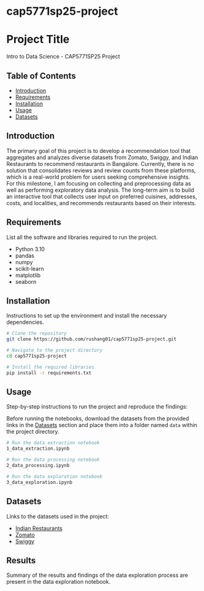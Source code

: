 # cap5771sp25-project
# Project Title

Intro to Data Science - CAP5771SP25 Project

## Table of Contents
- [Introduction](#introduction)
- [Requirements](#requirements)
- [Installation](#installation)
- [Usage](#usage)
- [Datasets](#datasets)

## Introduction
The primary goal of this project is to develop a recommendation tool that aggregates and analyzes diverse datasets from Zomato, Swiggy, and Indian Restaurants to recommend restaurants in Bangalore. Currently, there is no solution that consolidates reviews and review counts from these platforms, which is a real-world problem for users seeking comprehensive insights. For this milestone, I am focusing on collecting and preprocessing data as well as performing exploratory data analysis. The long-term aim is to build an interactive tool that collects user input on preferred cuisines, addresses, costs, and localities, and recommends restaurants based on their interests.

## Requirements
List all the software and libraries required to run the project.
- Python 3.10
- pandas
- numpy
- scikit-learn
- matplotlib
- seaborn

## Installation
Instructions to set up the environment and install the necessary dependencies.
```bash
# Clone the repository
git clone https://github.com/rushang01/cap5771sp25-project.git

# Navigate to the project directory
cd cap5771sp25-project

# Install the required libraries
pip install -r requirements.txt
```

## Usage
Step-by-step instructions to run the project and reproduce the findings:

Before running the notebooks, download the datasets from the provided links in the [Datasets](#datasets) section and place them into a folder named `data` within the project directory.
```bash
# Run the data extraction notebook
1_data_extraction.ipynb

# Run the data processing notebook
2_data_processing.ipynb

# Run the data exploration notebook
3_data_exploration.ipynb
```

## Datasets
Links to the datasets used in the project:
- [Indian Restaurants](https://www.kaggle.com/datasets/arnabchaki/indian-restaurants-2023/data)
- [Zomato](https://www.kaggle.com/datasets/absin7/zomato-bangalore-dataset/data?select=zomato.csv)
- [Swiggy](https://www.kaggle.com/datasets/ashishjangra27/swiggy-restaurants-dataset/data?select=swiggy.csv)

## Results
Summary of the results and findings of the data exploration process are present in the data exploration notebook.